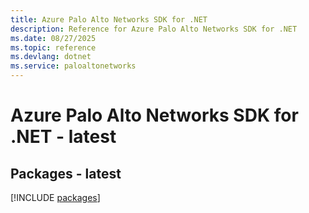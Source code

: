 ```yaml
---
title: Azure Palo Alto Networks SDK for .NET
description: Reference for Azure Palo Alto Networks SDK for .NET
ms.date: 08/27/2025
ms.topic: reference
ms.devlang: dotnet
ms.service: paloaltonetworks
---
```

# Azure Palo Alto Networks SDK for .NET - latest
## Packages - latest
[!INCLUDE [packages](palo-alto-networks-index.md)]